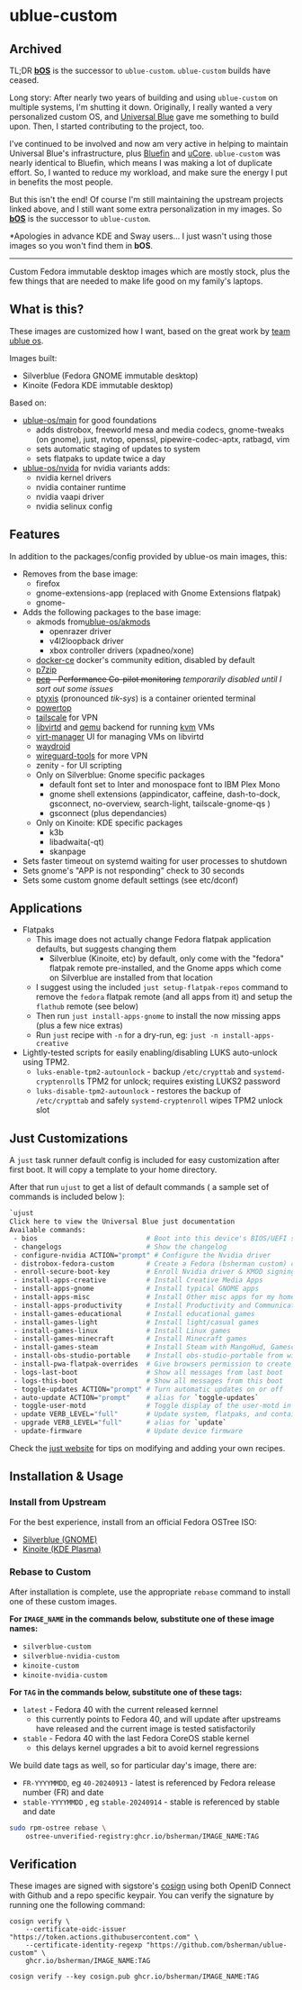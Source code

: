 # ublue-custom

## Archived

TL;DR [**bOS**](https://github.com/bsherman/bos) is the successor to `ublue-custom`. `ublue-custom` builds have ceased.

Long story:
After nearly two years of building and using `ublue-custom` on multiple systems, I'm shutting it down. Originally, I really wanted a very personalized custom OS, and [Universal Blue](https://universal-blue.org/) gave me something to build upon. Then, I started contributing to the project, too.

I've continued to be involved and now am very active in helping to maintain Universal Blue's infrastructure, plus [Bluefin](https://projectbluefin.io/) and [uCore](https://projectucore.io/). `ublue-custom` was nearly identical to Bluefin, which means I was making a lot of duplicate effort. So, I wanted to reduce my workload, and make sure the energy I put in benefits the most people.

But this isn't the end! Of course I'm still maintaining the upstream projects linked above, and I still want some extra personalization in my images. So [**bOS**](https://github.com/bsherman/bos) is the successor to `ublue-custom`.

*Apologies in advance KDE and Sway users... I just wasn't using those images so you won't find them in **bOS**.

----------------------------------

Custom Fedora immutable desktop images which are mostly stock, plus the few things that are needed to make life good on my family's laptops.

## What is this?

These images are customized how I want, based on the great work by [team ublue os](https://github.com/ublue-os).

Images built:
- Silverblue (Fedora GNOME immutable desktop)
- Kinoite (Fedora KDE immutable desktop)

Based on:
- [ublue-os/main](https://github.com/ublue-os/main) for good foundations
  - adds distrobox, freeworld mesa and media codecs, gnome-tweaks (on gnome), just, nvtop, openssl, pipewire-codec-aptx, ratbagd, vim
  - sets automatic staging of updates to system
  - sets flatpaks to update twice a day
- [ublue-os/nvida](https://github.com/ublue-os/nvidia) for nvidia variants adds:
  - nvidia kernel drivers
  - nvidia container runtime
  - nvidia vaapi driver
  - nvidia selinux config


## Features

In addition to the packages/config provided by ublue-os main images, this:
- Removes from the base image:
  - firefox
  - gnome-extensions-app (replaced with Gnome Extensions flatpak)
  - gnome-
- Adds the following packages to the base image:
  - akmods from[ublue-os/akmods](https://github.com/ublue-os/akmods)
    - openrazer driver
    - v4l2loopback driver
    - xbox controller drivers (xpadneo/xone)
  - [docker-ce](https://docs.docker.com/engine/install/fedora/) docker's community edition, disabled by default
  - [p7zip](https://github.com/p7zip-project/p7zip)
  - ~~[pcp](https://pcp.io/) - Performance Co-pilot monitoring~~ *temporarily disabled until I sort out some issues*
  - [ptyxis](https://gitlab.gnome.org/chergert/ptyxis) (pronounced *tik-sys*) is a container oriented terminal
  - [powertop](https://github.com/fenrus75/powertop)
  - [tailscale](https://tailscale.com/) for VPN
  - [libvirtd](https://libvirt.org/) and [qemu](https://qemu.org/) backend for running [kvm](https://linux-kvm.org/) VMs
  - [virt-manager](https://virt-manager.org/) UI for managing VMs on libvirtd
  - [waydroid](https://waydro.id/)
  - [wireguard-tools](https://www.wireguard.com/) for more VPN
  - zenity - for UI scripting
  - Only on Silverblue: Gnome specific packages
    - default font set to Inter and monospace font to IBM Plex Mono
    - gnome shell extensions (appindicator, caffeine, dash-to-dock, gsconnect, no-overview, search-light, tailscale-gnome-qs )
    - gsconnect (plus dependancies)
  - Only on Kinoite: KDE specific packages
    - k3b
    - libadwaita(-qt)
    - skanpage
- Sets faster timeout on systemd waiting for user processes to shutdown
- Sets gnome's "APP is not responding" check to 30 seconds
- Sets some custom gnome default settings (see etc/dconf)

## Applications

- Flatpaks
    - This image does not actually change Fedora flatpak application defaults, but suggests changing them
        - Silverblue (Kinoite, etc) by default, only come with the "fedora" flatpak remote pre-installed, and the Gnome apps which come on Silverblue are installed from that location
    - I suggest using the included `just setup-flatpak-repos` command to remove the `fedora` flatpak remote (and all apps from it) and setup the `flathub` remote (see below)
    - Then run `just install-apps-gnome` to install the now missing apps (plus a few nice extras)
    - Run `just` recipe with `-n` for a dry-run, eg: `just -n install-apps-creative`
- Lightly-tested scripts for easily enabling/disabling LUKS auto-unlock using TPM2.
  - `luks-enable-tpm2-autounlock` - backup `/etc/crypttab` and `systemd-cryptenroll`s TPM2 for unlock; requires existing LUKS2 password
  - `luks-disable-tpm2-autounlock` - restores the backup of `/etc/crypttab` and safely `systemd-cryptenroll` wipes TPM2 unlock slot

## Just Customizations

A `just` task runner default config is included for easy customization after first boot.
It will copy a template to your home directory.

After that run `ujust` to get a list of default commands ( a sample set of commands is included below ):

```bash
`ujust
Click here to view the Universal Blue just documentation
Available commands:
 - bios                           # Boot into this device's BIOS/UEFI screen
 - changelogs                     # Show the changelog
 - configure-nvidia ACTION="prompt" # Configure the Nvidia driver
 - distrobox-fedora-custom        # Create a Fedora (bsherman custom) container
 - enroll-secure-boot-key         # Enroll Nvidia driver & KMOD signing key for secure boot - Enter password "ublue-os" if prompted
 - install-apps-creative          # Install Creative Media Apps
 - install-apps-gnome             # Install typical GNOME apps
 - install-apps-misc              # Install Other misc apps for my home users
 - install-apps-productivity      # Install Productivity and Communications apps
 - install-games-educational      # Install educational games
 - install-games-light            # Install light/casual games
 - install-games-linux            # Install Linux games
 - install-games-minecraft        # Install Minecraft games
 - install-games-steam            # Install Steam with MangoHud, Gamescope and Prototricks
 - install-obs-studio-portable    # Install obs-studio-portable from wimpysworld, which bundles an extensive collection of 3rd party plugins
 - install-pwa-flatpak-overrides  # Give browsers permission to create PWAs (Progressive Web Apps)
 - logs-last-boot                 # Show all messages from last boot
 - logs-this-boot                 # Show all messages from this boot
 - toggle-updates ACTION="prompt" # Turn automatic updates on or off
 - auto-update ACTION="prompt"    # alias for `toggle-updates`
 - toggle-user-motd               # Toggle display of the user-motd in terminal
 - update VERB_LEVEL="full"       # Update system, flatpaks, and containers all at once
 - upgrade VERB_LEVEL="full"      # alias for `update`
 - update-firmware                # Update device firmware
```

Check the [just website](https://just.systems) for tips on modifying and adding your own recipes.


## Installation & Usage

### Install from Upstream

For the best experience, install from an official Fedora OSTree ISO:

- [Silverblue (GNOME)](https://fedoraproject.org/silverblue/download/)
- [Kinoite (KDE Plasma)](https://fedoraproject.org/kinoite/download/)

### Rebase to Custom

After installation is complete, use the appropriate `rebase` command to install one of these custom images.

**For `IMAGE_NAME` in the commands below, substitute one of these image names:**

- `silverblue-custom`
- `silverblue-nvidia-custom`
- `kinoite-custom`
- `kinoite-nvidia-custom`

**For `TAG` in the commands below, substitute one of these tags:**

- `latest` - Fedora 40 with the current released kernnel
    - this currently points to Fedora 40, and will update after upstreams have released and the current image is tested satisfactorily
- `stable` - Fedora 40 with the last Fedora CoreOS stable kernel
    - this delays kernel upgrades a bit to avoid kernel regressions

We build date tags as well, so for particular day's image, there are:

- `FR-YYYYMMDD`, eg `40-20240913` - latest is referenced by Fedora release number (FR) and date
- `stable-YYYYMMDD` , eg `stable-20240914` - stable is referenced by stable and date


```bash
sudo rpm-ostree rebase \
    ostree-unverified-registry:ghcr.io/bsherman/IMAGE_NAME:TAG
```

## Verification

These images are signed with sigstore's [cosign](https://docs.sigstore.dev/cosign/overview/) using both OpenID Connect with Github and a repo specific keypair. You can verify the signature by running one the following command:

    cosign verify \
        --certificate-oidc-issuer "https://token.actions.githubusercontent.com" \
        --certificate-identity-regexp "https://github.com/bsherman/ublue-custom" \
        ghcr.io/bsherman/IMAGE_NAME:TAG

    cosign verify --key cosign.pub ghcr.io/bsherman/IMAGE_NAME:TAG

